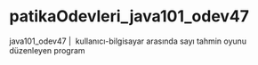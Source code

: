 # patikaOdevleri_java101_odev47
java101_odev47 |  kullanıcı-bilgisayar arasında sayı tahmin oyunu düzenleyen program
